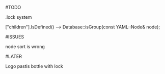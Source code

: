 #TODO

.lock system

["children"].IsDefined() --> Database::isGroup(const YAML::Node& node);

#ISSUES

node sort is wrong

#LATER

Logo pastis bottle with lock